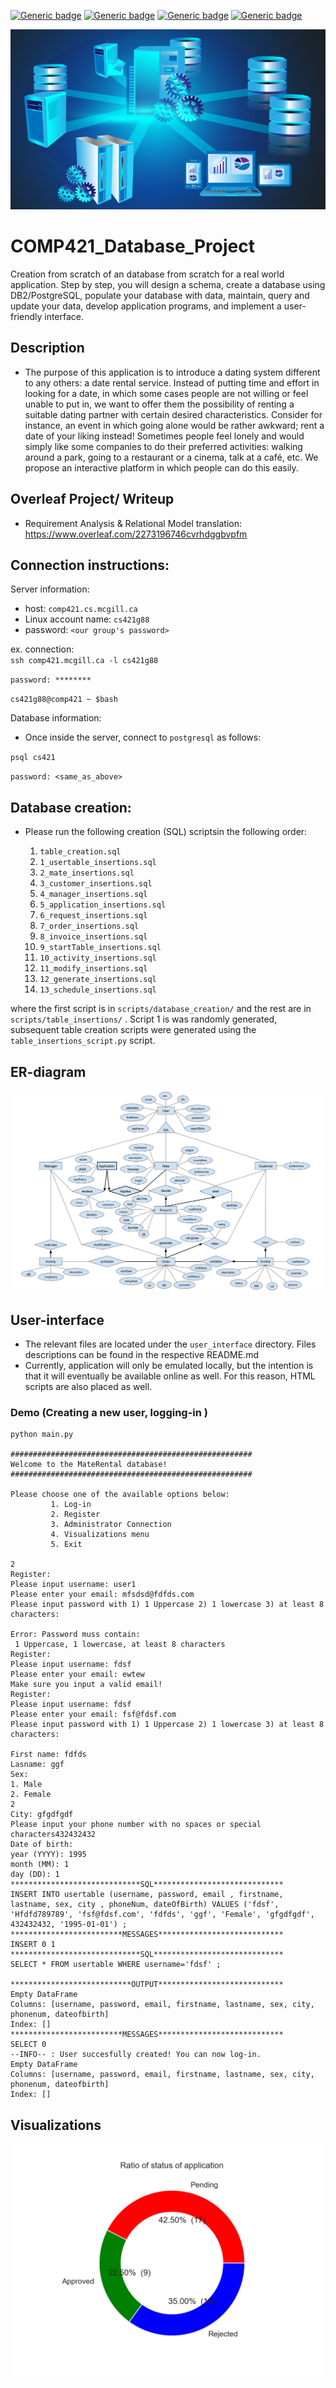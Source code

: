 [![Generic badge](https://img.shields.io/badge/Database_Project-blue.svg)](https://shields.io/)
[![Generic badge](https://img.shields.io/badge/Contributors-4-<COLOR>.svg)](https://shields.io/)
[![Generic badge](https://img.shields.io/badge/COMP421_Databases_Systems-red.svg)](https://shields.io/)
[![Generic badge](https://img.shields.io/badge/Status-Building-<COLOR>.svg)](https://shields.io/)


![](figs/database-blue.png)

# COMP421_Database_Project

Creation from scratch of an database from scratch for a real world application. Step by step, you will design a schema, create a database using DB2/PostgreSQL, populate your database with data, maintain, query and update your data, develop application programs, and implement a user-friendly interface.

## Description 
- The purpose of this application is to introduce a dating system different to any others: a date rental service. Instead of putting time and effort in looking for a date, in which some cases people are not willing or feel unable to put in, we want to offer them the possibility of renting a suitable dating partner with certain desired characteristics. Consider for instance, an event in which going alone would be rather awkward; rent a date of your liking instead! Sometimes people feel lonely and would simply like some companies to do their preferred activities: walking around a park, going to a restaurant or a cinema, talk at a café, etc. We propose an interactive platform in which people can do this easily. 

## Overleaf Project/ Writeup 
- Requirement Analysis & Relational Model translation: https://www.overleaf.com/2273196746cvrhdggbvpfm


## Connection instructions: 

Server information:  
- host: `comp421.cs.mcgill.ca`
- Linux account name: `cs421g88` 
- password: `<our group's password>`

ex. connection:  
`ssh comp421.mcgill.ca -l cs421g88`  

`password: ********`

`cs421g88@comp421 ~ $bash`

Database information: 
- Once inside the server, connect to `postgresql` as follows: 

`psql cs421` 

`password: <same_as_above>` 

## Database creation: 

- Please run the following creation (SQL) scriptsin the following order: 

    1. `table_creation.sql`
    2. `1_usertable_insertions.sql` 
    3. `2_mate_insertions.sql` 
    4. `3_customer_insertions.sql` 
    5. `4_manager_insertions.sql`
    6. `5_application_insertions.sql` 
    7. `6_request_insertions.sql`
    8. `7_order_insertions.sql` 
    9. `8_invoice_insertions.sql` 
    10. `9_startTable_insertions.sql`
    11. `10_activity_insertions.sql` 
    12. `11_modify_insertions.sql` 
    13. `12_generate_insertions.sql` 
    14. `13_schedule_insertions.sql`

where the first script is in `scripts/database_creation/` and the rest are in `scripts/table_insertions/` . 
Script 1 is was randomly generated, subsequent table creation scripts were generated using the `table_insertions_script.py` script.

## ER-diagram 

![](figs/ER_model.png)

## User-interface 
- The relevant files are located under the `user_interface` directory. Files descriptions can be found in the respective README.md
- Currently, application will only be emulated locally, but the intention is that it will eventually be available online as well. For this reason, HTML scripts are also placed as well. 

### Demo (Creating a new user, logging-in ) 
```
python main.py

######################################################
Welcome to the MateRental database!
######################################################

Please choose one of the available options below:
         1. Log-in
         2. Register
         3. Administrator Connection
         4. Visualizations menu
         5. Exit

2
Register:
Please input username: user1
Please enter your email: mfsdsd@fdfds.com
Please input password with 1) 1 Uppercase 2) 1 lowercase 3) at least 8 characters:

Error: Password muss contain:
 1 Uppercase, 1 lowercase, at least 8 characters
Register:
Please input username: fdsf
Please enter your email: ewtew
Make sure you input a valid email!
Register:
Please input username: fdsf
Please enter your email: fsf@fdsf.com
Please input password with 1) 1 Uppercase 2) 1 lowercase 3) at least 8 characters:

First name: fdfds
Lasname: ggf
Sex:
1. Male
2. Female
2
City: gfgdfgdf
Please input your phone number with no spaces or special characters432432432
Date of birth:
year (YYYY): 1995
month (MM): 1
day (DD): 1
*****************************SQL*****************************
INSERT INTO usertable (username, password, email , firstname, lastname, sex, city , phoneNum, dateOfBirth) VALUES ('fdsf', 'Hfdfd789789', 'fsf@fdsf.com', 'fdfds', 'ggf', 'Female', 'gfgdfgdf', 432432432, '1995-01-01') ;
*************************MESSAGES****************************
INSERT 0 1
*****************************SQL*****************************
SELECT * FROM usertable WHERE username='fdsf' ;

***************************OUTPUT****************************
Empty DataFrame
Columns: [username, password, email, firstname, lastname, sex, city, phonenum, dateofbirth]
Index: []
*************************MESSAGES****************************
SELECT 0
--INFO-- : User succesfully created! You can now log-in.
Empty DataFrame
Columns: [username, password, email, firstname, lastname, sex, city, phonenum, dateofbirth]
Index: []
```

## Visualizations 

![](figs/visual_5.png)
